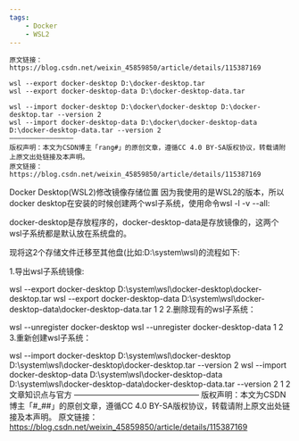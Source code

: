 ```yaml
---
tags:
    - Docker
    - WSL2
---
```


```
原文链接：https://blog.csdn.net/weixin_45859850/article/details/115387169

wsl --export docker-desktop D:\docker-desktop.tar
wsl --export docker-desktop-data D:\docker-desktop-data.tar

wsl --import docker-desktop D:\docker\docker-desktop D:\docker-desktop.tar --version 2
wsl --import docker-desktop-data D:\docker\docker-desktop-data D:\docker-desktop-data.tar --version 2
————————————————
版权声明：本文为CSDN博主「rang#」的原创文章，遵循CC 4.0 BY-SA版权协议，转载请附上原文出处链接及本声明。
原文链接：https://blog.csdn.net/weixin_45859850/article/details/115387169
```



Docker Desktop(WSL2)修改镜像存储位置
因为我使用的是WSL2的版本，所以docker desktop在安装的时候创建两个wsl子系统，使用命令wsl -l -v --all:


docker-desktop是存放程序的，docker-desktop-data是存放镜像的，这两个wsl子系统都是默认放在系统盘的。

现将这2个存储文件迁移至其他盘(比如:D:\system\wsl)的流程如下:

1.导出wsl子系统镜像:

wsl --export docker-desktop D:\system\wsl\docker-desktop\docker-desktop.tar
wsl --export docker-desktop-data D:\system\wsl\docker-desktop-data\docker-desktop-data.tar
1
2
2.删除现有的wsl子系统：

wsl --unregister docker-desktop
wsl --unregister docker-desktop-data
1
2
3.重新创建wsl子系统：

wsl --import docker-desktop D:\system\wsl\docker-desktop D:\system\wsl\docker-desktop\docker-desktop.tar --version 2
wsl --import docker-desktop-data D:\system\wsl\docker-desktop-data D:\system\wsl\docker-desktop-data\docker-desktop-data.tar --version 2
1
2
文章知识点与官方
————————————————
版权声明：本文为CSDN博主「#_##」的原创文章，遵循CC 4.0 BY-SA版权协议，转载请附上原文出处链接及本声明。
原文链接：https://blog.csdn.net/weixin_45859850/article/details/115387169